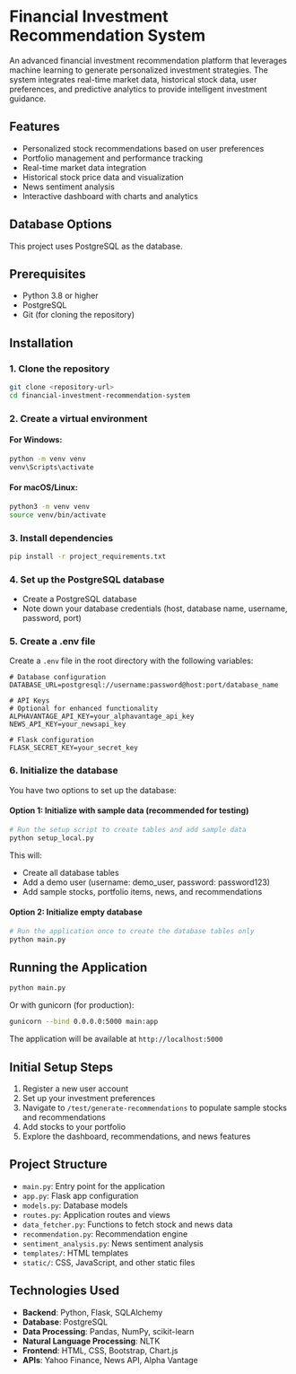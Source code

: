# Financial Investment Recommendation System

An advanced financial investment recommendation platform that leverages machine learning to generate personalized investment strategies. The system integrates real-time market data, historical stock data, user preferences, and predictive analytics to provide intelligent investment guidance.

## Features

- Personalized stock recommendations based on user preferences
- Portfolio management and performance tracking
- Real-time market data integration
- Historical stock price data and visualization
- News sentiment analysis
- Interactive dashboard with charts and analytics

## Database Options

This project uses PostgreSQL as the database.

## Prerequisites

- Python 3.8 or higher
- PostgreSQL
- Git (for cloning the repository)

## Installation

### 1. Clone the repository

```bash
git clone <repository-url>
cd financial-investment-recommendation-system
```

### 2. Create a virtual environment

#### For Windows:
```bash
python -m venv venv
venv\Scripts\activate
```

#### For macOS/Linux:
```bash
python3 -m venv venv
source venv/bin/activate
```

### 3. Install dependencies

```bash
pip install -r project_requirements.txt
```

### 4. Set up the PostgreSQL database

- Create a PostgreSQL database
- Note down your database credentials (host, database name, username, password, port)

### 5. Create a .env file

Create a `.env` file in the root directory with the following variables:

```
# Database configuration
DATABASE_URL=postgresql://username:password@host:port/database_name

# API Keys
# Optional for enhanced functionality
ALPHAVANTAGE_API_KEY=your_alphavantage_api_key
NEWS_API_KEY=your_newsapi_key

# Flask configuration
FLASK_SECRET_KEY=your_secret_key
```

### 6. Initialize the database

You have two options to set up the database:

#### Option 1: Initialize with sample data (recommended for testing)

```bash
# Run the setup script to create tables and add sample data
python setup_local.py
```

This will:
- Create all database tables
- Add a demo user (username: demo_user, password: password123)
- Add sample stocks, portfolio items, news, and recommendations

#### Option 2: Initialize empty database

```bash
# Run the application once to create the database tables only
python main.py
```

## Running the Application

```bash
python main.py
```

Or with gunicorn (for production):

```bash
gunicorn --bind 0.0.0.0:5000 main:app
```

The application will be available at `http://localhost:5000`

## Initial Setup Steps

1. Register a new user account
2. Set up your investment preferences
3. Navigate to `/test/generate-recommendations` to populate sample stocks and recommendations
4. Add stocks to your portfolio
5. Explore the dashboard, recommendations, and news features

## Project Structure

- `main.py`: Entry point for the application
- `app.py`: Flask app configuration
- `models.py`: Database models
- `routes.py`: Application routes and views
- `data_fetcher.py`: Functions to fetch stock and news data
- `recommendation.py`: Recommendation engine
- `sentiment_analysis.py`: News sentiment analysis
- `templates/`: HTML templates
- `static/`: CSS, JavaScript, and other static files

## Technologies Used

- **Backend**: Python, Flask, SQLAlchemy
- **Database**: PostgreSQL
- **Data Processing**: Pandas, NumPy, scikit-learn
- **Natural Language Processing**: NLTK
- **Frontend**: HTML, CSS, Bootstrap, Chart.js
- **APIs**: Yahoo Finance, News API, Alpha Vantage
